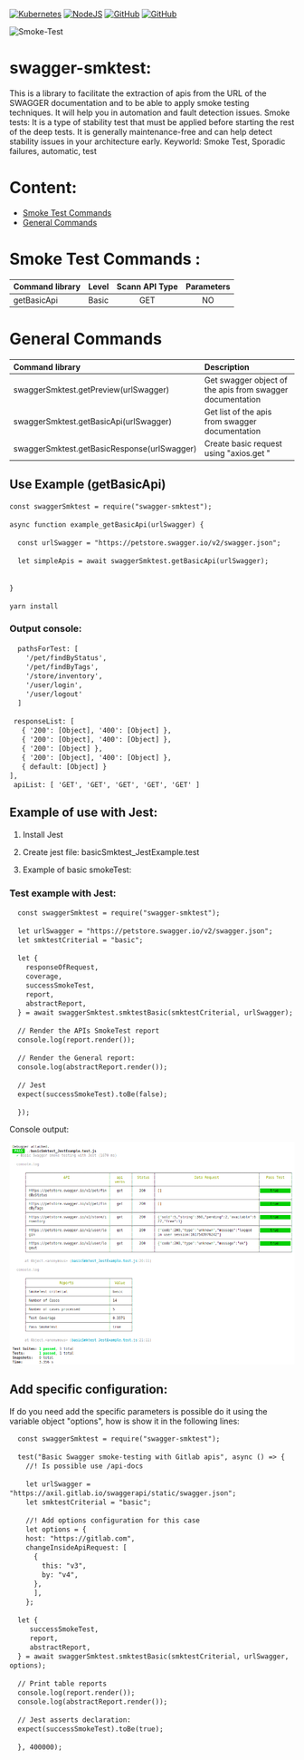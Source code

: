 [![Kubernetes](https://img.shields.io/badge/-kubernetes-3875A0?style=flat-square&logo=kubernetes&logoColor=white&link=https://kubernetes.io/docs/concepts/overview/what-is-kubernetes/)](https://kubernetes.io/docs/concepts/overview/what-is-kubernetes/)
[![NodeJS](https://img.shields.io/badge/-NodeJs-3CA80B?style=flat-square&logo=nodejs&logoColor=white&link=https://nodejs.org/en/)](https://nodejs.org/en/)
[![GitHub](https://img.shields.io/badge/-github-black?style=flat-square&labelColor=black&logo=github&logoColor=white&link)](https://github.com/cecilio-cannav/zipi-smkTest)
[![GitHub](https://img.shields.io/badge/-mongodb-43A617?style=flat-square&labelColor=43A617&logo=mongodb&logoColor=white&link)](https://www.mongodb.com/developer-tools)

<p align="left" src="https://cecilio-cannav.github.io/zipi-smkTest/">
  <img src="https://raw.githubusercontent.com/cecilio-cannav/zipi-smkTest/master/docs/zipi.png" width="256" title="Smoke-Test">
</p>

# swagger-smktest:

This is a library to facilitate the extraction of apis from the URL of the SWAGGER documentation and to be able to apply smoke testing techniques. It will help you in automation and fault detection issues.
Smoke tests: It is a type of stability test that must be applied before starting the rest of the deep tests. It is generally maintenance-free and can help detect stability issues in your architecture early.
Keyworld: Smoke Test, Sporadic failures, automatic, test

# Content:

- [Smoke Test Commands](#markdown-header-span-elements)
- [General Commands](#markdown-header-span-elements)

# Smoke Test Commands :

| Command library | Level | Scann API Type | Parameters |
| :-------------- | :---- | :------------: | :--------: |
| getBasicApi     | Basic |      GET       |     NO     |

# General Commands

| Command library                             | Description                                               |
| :------------------------------------------ | :-------------------------------------------------------- |
| swaggerSmktest.getPreview(urlSwagger)       | Get swagger object of the apis from swagger documentation |
| swaggerSmktest.getBasicApi(urlSwagger)      | Get list of the apis from swagger documentation           |
| swaggerSmktest.getBasicResponse(urlSwagger) | Create basic request using "axios.get "                   |

## Use Example (getBasicApi)

    const swaggerSmktest = require("swagger-smktest");

    async function example_getBasicApi(urlSwagger) {

      const urlSwagger = "https://petstore.swagger.io/v2/swagger.json";

      let simpleApis = await swaggerSmktest.getBasicApi(urlSwagger);


    }

    yarn install

### Output console:

      pathsForTest: [
        '/pet/findByStatus',
        '/pet/findByTags',
        '/store/inventory',
        '/user/login',
        '/user/logout'
      ]

     responseList: [
       { '200': [Object], '400': [Object] },
       { '200': [Object], '400': [Object] },
       { '200': [Object] },
       { '200': [Object], '400': [Object] },
       { default: [Object] }
    ],
     apiList: [ 'GET', 'GET', 'GET', 'GET', 'GET' ]

## Example of use with Jest:

1.  Install Jest
2.  Create jest file: basicSmktest_JestExample.test

3.  Example of basic smokeTest:

### Test example with Jest:

      const swaggerSmktest = require("swagger-smktest");

      let urlSwagger = "https://petstore.swagger.io/v2/swagger.json";
      let smktestCriterial = "basic";

      let {
        responseOfRequest,
        coverage,
        successSmokeTest,
        report,
        abstractReport,
      } = await swaggerSmktest.smktestBasic(smktestCriterial, urlSwagger);

      // Render the APIs SmokeTest report
      console.log(report.render());

      // Render the General report:
      console.log(abstractReport.render());

      // Jest
      expect(successSmokeTest).toBe(false);

      });

Console output:

![toolss_200px](/src/documentation/swagger-smktest.png)

## Add specific configuration:

If do you need add the specific parameters is possible do it using the variable object "options", how is show it in the following lines:

      const swaggerSmktest = require("swagger-smktest");

      test("Basic Swagger smoke-testing with Gitlab apis", async () => {
        //! Is possible use /api-docs

        let urlSwagger = "https://axil.gitlab.io/swaggerapi/static/swagger.json";
        let smktestCriterial = "basic";

        //! Add options configuration for this case
        let options = {
        host: "https://gitlab.com",
        changeInsideApiRequest: [
          {
            this: "v3",
            by: "v4",
          },
          ],
        };

      let {
         successSmokeTest,
         report,
         abstractReport,
      } = await swaggerSmktest.smktestBasic(smktestCriterial, urlSwagger, options);

      // Print table reports
      console.log(report.render());
      console.log(abstractReport.render());

      // Jest asserts declaration:
      expect(successSmokeTest).toBe(true);

      }, 400000);
